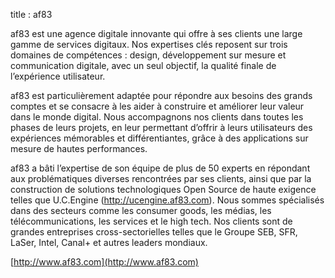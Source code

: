 title : af83

af83 est une agence digitale innovante qui offre à ses clients une large gamme de services digitaux. Nos expertises clés reposent sur trois domaines de compétences : design, développement sur mesure et communication digitale, avec un seul objectif, la qualité finale de l’expérience utilisateur.

af83 est particulièrement adaptée pour répondre aux besoins des grands comptes et se consacre à les aider à construire et améliorer leur valeur dans le monde digital. Nous accompagnons nos clients dans toutes les phases de leurs projets, en leur permettant d’offrir à leurs utilisateurs des expériences mémorables et différentiantes, grâce à des applications sur mesure de hautes performances.

af83 a bâti l’expertise de son équipe de plus de 50 experts en répondant aux problématiques diverses rencontrées par ses clients, ainsi que par la construction de solutions technologiques Open Source de haute exigence telles que U.C.Engine (http://ucengine.af83.com). Nous sommes spécialisés dans des secteurs comme les consumer goods, les médias, les télécommunications, les services et le high tech. Nos clients sont de grandes entreprises cross-sectorielles telles que le Groupe SEB, SFR, LaSer, Intel, Canal+ et autres leaders mondiaux.

[http://www.af83.com](http://www.af83.com)
